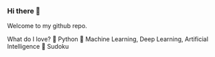 ### Hi there 👋

Welcome to my github repo. 

What do I love?
🐍 Python
🤖 Machine Learning, Deep Learning, Artificial Intelligence
🧮 Sudoku

<!--
**s-ravi18/s-ravi18** is a ✨ _special_ ✨ repository because its `README.md` (this file) appears on your GitHub profile.

Here are some ideas to get you started:

- 🔭 I’m currently working on ...
- 🌱 I’m currently learning ...
- 👯 I’m looking to collaborate on ...
- 🤔 I’m looking for help with ...
- 💬 Ask me about ...
- 📫 How to reach me: ...
- 😄 Pronouns: ...
- ⚡ Fun fact: ...
-->
